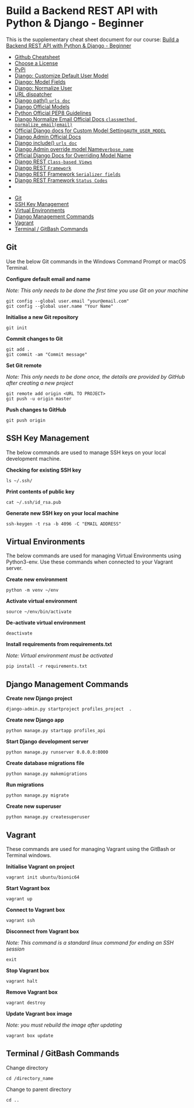 # Build a Backend REST API with Python & Django - Beginner

This is the supplementary cheat sheet document for our course: [Build a Backend REST API with Python & Django - Beginner](https://www.udemy.com/django-python/?couponCode=2019UPDATECHEATSHEET)

- [Github Cheatsheet](https://github.com/adam-p/markdown-here/wiki/Markdown-Cheatsheet)
- [Choose a License](https://choosealicense.com/licenses/mit/#)
- [PyPi](https://pypi.org/)
- [Django: Customize Default User Model](https://docs.djangoproject.com/en/1.11/topics/auth/customizing/#auth-custom-user)
- [Django: Model Fields](https://docs.djangoproject.com/en/1.11/ref/models/fields/)
- [Django: Normalize User](https://docs.djangoproject.com/en/1.11/topics/auth/customizing/#django.contrib.auth.models.BaseUserManager.normalize_email)
- [URL dispatcher](https://docs.djangoproject.com/en/1.11/topics/http/urls/)
- [Django path() `urls doc`](https://docs.djangoproject.com/en/2.2/ref/urls/#django.urls.path)
- [Django Official Models](https://docs.djangoproject.com/en/1.11/topics/db/models/)
- [Python Official PEP8 Guidelines](https://www.python.org/dev/peps/pep-0008/)
- [Django Normalize Email Official Docs `classmethod normalize_email(email)`](https://docs.djangoproject.com/en/1.11/topics/auth/customizing/#django.contrib.auth.models.BaseUserManager.normalize_email)
- [Official Django docs for Custom Model Setting`AUTH_USER_MODEL`](https://docs.djangoproject.com/en/2.2/ref/settings/#std:setting-AUTH_USER_MODEL)
- [Django Admin Official Docs](https://docs.djangoproject.com/en/1.11/ref/contrib/admin/)
- [Django include() `urls doc`](https://docs.djangoproject.com/en/2.2/ref/urls/#django.urls.include)
- [Django Admin override model Name`verbose_name`](https://docs.djangoproject.com/en/2.2/ref/models/options/#verbose-name)
- [Official Django Docs for Overriding Model Name](https://docs.djangoproject.com/en/2.2/ref/models/options/#verbose-name)
- [Django REST `Class-based Views`](https://www.django-rest-framework.org/api-guide/views/)
- [Django REST `Framework`](https://www.django-rest-framework.org/api-guide/serializers/)
- [Django REST Framework `Serializer fields`]() 
- [Django REST Framework `Status Codes`](https://www.django-rest-framework.org/api-guide/status-codes/)
- 


<!-- TOC depthFrom:2 depthTo:6 withLinks:1 updateOnSave:1 orderedList:0 -->

- [Git](#git)
- [SSH Key Management](#ssh-key-management)
- [Virtual Environments](#virtual-environments)
- [Django Management Commands](#django-management-commands)
- [Vagrant](#vagrant)
- [Terminal / GitBash Commands](#terminal-gitbash-commands)

<!-- /TOC -->

## Git

Use the below Git commands in the Windows Command Prompt or macOS Terminal.

**Configure default email and name**

*Note: This only needs to be done the first time you use Git on your machine*

```
git config --global user.email "your@email.com"
git config --global user.name "Your Name"
```

**Initialise a new Git repository**

```
git init
```

**Commit changes to Git**

```
git add .
git commit -am "Commit message"
```

**Set Git remote**

*Note: This only needs to be done once, the details are provided by GitHub after creating a new project*

```
git remote add origin <URL TO PROJECT>
git push -u origin master
```

**Push changes to GitHub**

```
git push origin
```

## SSH Key Management

The below commands are used to manage SSH keys on your local development machine.

**Checking for existing SSH key**

```
ls ~/.ssh/
```

**Print contents of public key**

```
cat ~/.ssh/id_rsa.pub
```

**Generate new SSH key on your local machine**

```
ssh-keygen -t rsa -b 4096 -C "EMAIL ADDRESS"
```


## Virtual Environments

The below commands are used for managing Virtual Environments using Python3-env. Use these commands when connected to your Vagrant server.

**Create new environment**

```
python -m venv ~/env
```

**Activate virtual environment**

```
source ~/env/bin/activate
```

**De-activate virtual environment**

```
deactivate
```

**Install requirements from requirements.txt**

*Note: Virtual environment must be activated*

```
pip install -r requirements.txt
```

## Django Management Commands

**Create new Django project**

```
django-admin.py startproject profiles_project  .
```

**Create new Django app**

```
python manage.py startapp profiles_api
```

**Start Django development server**

```
python manage.py runserver 0.0.0.0:8000
```

**Create database migrations file**

```
python manage.py makemigrations
```

**Run migrations**

```
python manage.py migrate
```

**Create new superuser**

```
python manage.py createsuperuser
```

## Vagrant

These commands are used for managing Vagrant using the GitBash or Terminal windows.

**Initialise Vagrant on project**

```
vagrant init ubuntu/bionic64
```

**Start Vagrant box**

```
vagrant up
```

**Connect to Vagrant box**

```
vagrant ssh
```

**Disconnect from Vagrant box**

*Note: This command is a standard linux command for ending an SSH session*

```
exit
```

**Stop Vagrant box**

```
vagrant halt
```

**Remove Vagrant box**

```
vagrant destroy
```

**Update Vagrant box image**

*Note: you must rebuild the image after updating*

```
vagrant box update
```

## Terminal / GitBash Commands

Change directory

```
cd /directory_name
```

Change to parent directory

```
cd ..
```